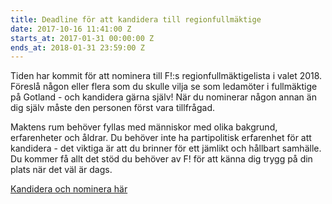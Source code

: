 ```yaml
---
title: Deadline för att kandidera till regionfullmäktige
date: 2017-10-16 11:41:00 Z
starts_at: 2017-01-31 00:00:00 Z
ends_at: 2018-01-31 23:59:00 Z
---
```


Tiden har kommit för att nominera till F!:s regionfullmäktigelista i valet 2018. Föreslå någon eller flera som du skulle vilja se som ledamöter i fullmäktige på Gotland - och kandidera gärna själv! När du nominerar någon annan än dig själv måste den personen först vara tillfrågad.

Maktens rum behöver fyllas med människor med olika bakgrund, erfarenheter och åldrar. Du behöver inte ha partipolitisk erfarenhet för att kandidera - det viktiga är att du brinner för ett jämlikt och hållbart samhälle. Du kommer få allt det stöd du behöver av F! för att känna dig trygg på din plats när det väl är dags.

[Kandidera och nominera här](https://docs.google.com/forms/d/e/1FAIpQLSdTQiW_RAVMjftGghayKm2zrcXLxZQlGn0-blQfinNQFf40cQ/viewform)